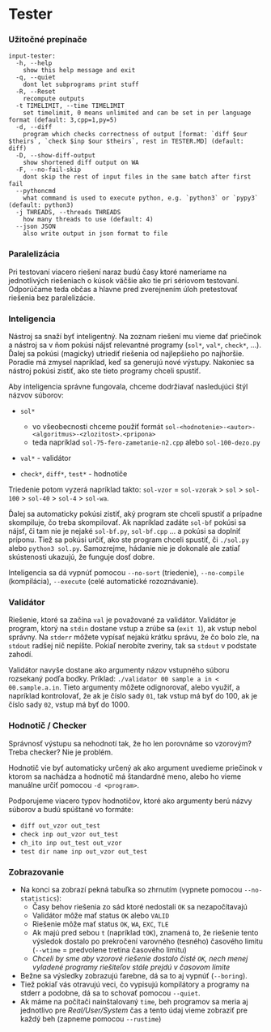 # Tester

### Užitočné prepínače

```
input-tester:
  -h, --help
    show this help message and exit
  -q, --quiet
    dont let subprograms print stuff
  -R, --Reset
    recompute outputs
  -t TIMELIMIT, --time TIMELIMIT
    set timelimit, 0 means unlimited and can be set in per language format (default: 3,cpp=1,py=5)
  -d, --diff
    program which checks correctness of output [format: `diff $our $theirs`, `check $inp $our $theirs`, rest in TESTER.MD] (default: diff)
  -D, --show-diff-output
    show shortened diff output on WA
  -F, --no-fail-skip
    dont skip the rest of input files in the same batch after first fail
  --pythoncmd
    what command is used to execute python, e.g. `python3` or `pypy3` (default: python3)
  -j THREADS, --threads THREADS
    how many threads to use (default: 4)
  --json JSON
    also write output in json format to file
```

### Paralelizácia

Pri testovaní viacero riešení naraz budú časy ktoré nameriame na jednotlivých riešeniach o kúsok väčšie ako tie pri sériovom testovaní. Odporúčame teda občas a hlavne pred zverejnením úloh pretestovať riešenia bez paralelizácie.

### Inteligencia

Nástroj sa snaží byť inteligentný. Na zoznam riešení mu vieme dať priečinok a nástroj sa v ňom pokúsi nájsť relevantné programy (`sol*`, `val*`, `check*`, ...). Ďalej sa pokúsi (magicky) utriediť riešenia od najlepšieho po najhoršie. Poradie má zmysel napríklad, keď sa generujú nové výstupy. Nakoniec sa nástroj pokúsi zistiť, ako ste tieto programy chceli spustiť.

Aby inteligencia správne fungovala, chceme dodržiavať nasledujúci štýl názvov súborov:

- `sol*`

  - vo všeobecnosti chceme použiť formát `sol-<hodnotenie>-<autor>-<algoritmus>-<zlozitost>.<pripona>`
  - teda napríklad `sol-75-fero-zametanie-n2.cpp` alebo `sol-100-dezo.py`

- `val*` - validátor
- `check*`, `diff*`, `test*` - hodnotiče

Triedenie potom vyzerá napríklad takto: `sol-vzor` = `sol-vzorak` > `sol` > `sol-100` > `sol-40` > `sol-4` > `sol-wa`.

Ďalej sa automaticky pokúsi zistiť, aký program ste chceli spustiť a prípadne skompiluje, čo treba skompilovať. Ak napríklad zadáte `sol-bf` pokúsi sa nájsť, či tam nie je nejaké `sol-bf.py`, `sol-bf.cpp` ... a pokúsi sa doplniť príponu. Tiež sa pokúsi určiť, ako ste program chceli spustiť, či `./sol.py` alebo `python3 sol.py`. Samozrejme, hádanie nie je dokonalé ale zatiaľ skústenosti ukazujú, že funguje dosť dobre.

Inteligencia sa dá vypnúť pomocou `--no-sort` (triedenie), `--no-compile` (kompilácia), `--execute` (celé automatické rozoznávanie).

### Validátor

Riešenie, ktoré sa začína `val` je považované za validátor. Validátor je program, ktorý na `stdin` dostane vstup a zrúbe sa (`exit 1`), ak vstup nebol správny. Na `stderr` môžete vypísať nejakú krátku správu, že čo bolo zle, na `stdout` radšej nič nepíšte. Pokiaľ nerobíte zveriny, tak sa `stdout` v podstate zahodí.

Validátor navyše dostane ako argumenty názov vstupného súboru rozsekaný podľa bodky. Príklad: `./validator 00 sample a in < 00.sample.a.in`. Tieto argumenty môžete odignorovať, alebo využiť, a napríklad kontrolovať, že ak je číslo sady `01`, tak vstup má byť do 100, ak je číslo sady `02`, vstup má byť do 1000.

### Hodnotič / Checker

Správnosť výstupu sa nehodnotí tak, že ho len porovnáme so vzorovým? Treba checker? Nie je problém.

Hodnotič vie byť automaticky určený ak ako argument uvedieme priečinok v ktorom sa nachádza a hodnotič má štandardné meno, alebo ho vieme manuálne určiť pomocou `-d <program>`.

Podporujeme viacero typov hodnotičov, ktoré ako argumenty berú názvy súborov a budú spúštané vo formáte:

- `diff out_vzor out_test`
- `check inp out_vzor out_test`
- `ch_ito inp out_test out_vzor`
- `test dir name inp out_vzor out_test`

### Zobrazovanie

- Na konci sa zobrazí pekná tabuľka so zhrnutím (vypnete pomocou `--no-statistics`):
  - Časy behov riešenia zo sád ktoré nedostali `OK` sa nezapočítavajú
  - Validátor môže mať status `OK` alebo `VALID`
  - Riešenie môže mať status `OK`, `WA`, `EXC`, `TLE`
  - Ak majú pred sebou `t` (napríklad `tOK`), znamená to, že riešenie tento výsledok dostalo po prekročení varovného (tesného) časového limitu (`--wtime` = predvolene tretina časového limitu)
  - _Chceli by sme aby vzorové riešenie dostalo čisté `OK`, nech menej vyladené programy riešiteľov stále prejdú v časovom limite_
- Bežne sa výsledky zobrazujú farebne, dá sa to aj vypnúť (`--boring`).
- Tiež pokiaľ vás otravujú veci, čo vypisujú kompilátory a programy na stderr a podobne, dá sa to schovať pomocou `--quiet`.
- Ak máme na počítači nainštalovaný `time`, beh programov sa meria aj jednotlivo pre _Real/User/System_ čas a tento údaj vieme zobraziť pre každý beh (zapneme pomocou `--rustime`)
